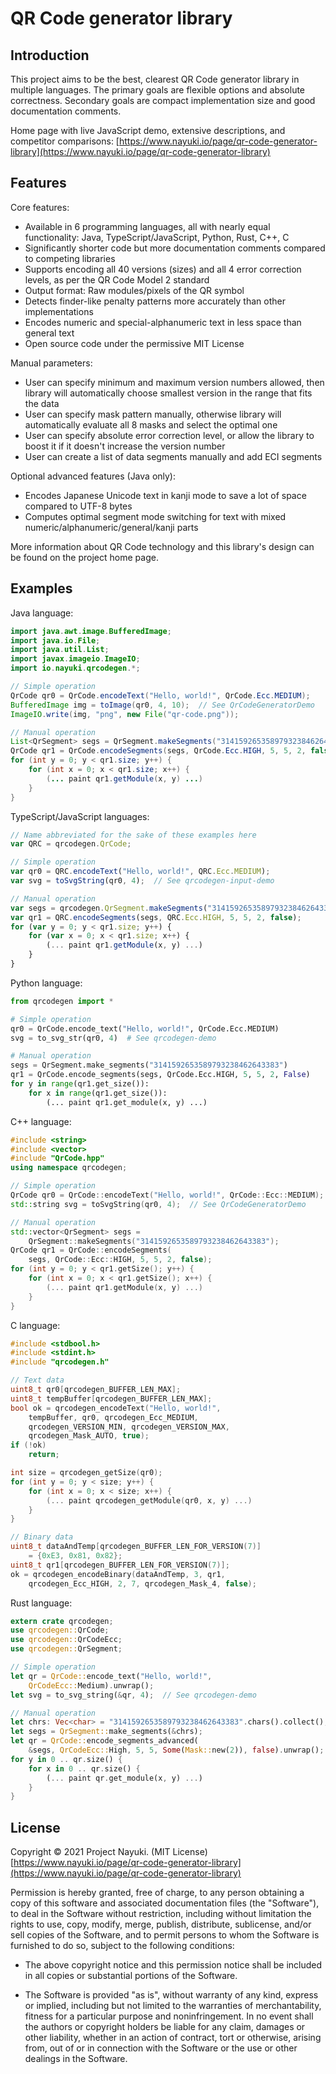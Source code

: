QR Code generator library
=========================


Introduction
------------

This project aims to be the best, clearest QR Code generator library in multiple languages. The primary goals are flexible options and absolute correctness. Secondary goals are compact implementation size and good documentation comments.

Home page with live JavaScript demo, extensive descriptions, and competitor comparisons: [https://www.nayuki.io/page/qr-code-generator-library](https://www.nayuki.io/page/qr-code-generator-library)


Features
--------

Core features:

* Available in 6 programming languages, all with nearly equal functionality: Java, TypeScript/JavaScript, Python, Rust, C++, C
* Significantly shorter code but more documentation comments compared to competing libraries
* Supports encoding all 40 versions (sizes) and all 4 error correction levels, as per the QR Code Model 2 standard
* Output format: Raw modules/pixels of the QR symbol
* Detects finder-like penalty patterns more accurately than other implementations
* Encodes numeric and special-alphanumeric text in less space than general text
* Open source code under the permissive MIT License

Manual parameters:

* User can specify minimum and maximum version numbers allowed, then library will automatically choose smallest version in the range that fits the data
* User can specify mask pattern manually, otherwise library will automatically evaluate all 8 masks and select the optimal one
* User can specify absolute error correction level, or allow the library to boost it if it doesn't increase the version number
* User can create a list of data segments manually and add ECI segments

Optional advanced features (Java only):

* Encodes Japanese Unicode text in kanji mode to save a lot of space compared to UTF-8 bytes
* Computes optimal segment mode switching for text with mixed numeric/alphanumeric/general/kanji parts

More information about QR Code technology and this library's design can be found on the project home page.


Examples
--------

Java language:

```java
import java.awt.image.BufferedImage;
import java.io.File;
import java.util.List;
import javax.imageio.ImageIO;
import io.nayuki.qrcodegen.*;

// Simple operation
QrCode qr0 = QrCode.encodeText("Hello, world!", QrCode.Ecc.MEDIUM);
BufferedImage img = toImage(qr0, 4, 10);  // See QrCodeGeneratorDemo
ImageIO.write(img, "png", new File("qr-code.png"));

// Manual operation
List<QrSegment> segs = QrSegment.makeSegments("3141592653589793238462643383");
QrCode qr1 = QrCode.encodeSegments(segs, QrCode.Ecc.HIGH, 5, 5, 2, false);
for (int y = 0; y < qr1.size; y++) {
    for (int x = 0; x < qr1.size; x++) {
        (... paint qr1.getModule(x, y) ...)
    }
}
```

TypeScript/JavaScript languages:

```typescript
// Name abbreviated for the sake of these examples here
var QRC = qrcodegen.QrCode;

// Simple operation
var qr0 = QRC.encodeText("Hello, world!", QRC.Ecc.MEDIUM);
var svg = toSvgString(qr0, 4);  // See qrcodegen-input-demo

// Manual operation
var segs = qrcodegen.QrSegment.makeSegments("3141592653589793238462643383");
var qr1 = QRC.encodeSegments(segs, QRC.Ecc.HIGH, 5, 5, 2, false);
for (var y = 0; y < qr1.size; y++) {
    for (var x = 0; x < qr1.size; x++) {
        (... paint qr1.getModule(x, y) ...)
    }
}
```

Python language:

```python
from qrcodegen import *

# Simple operation
qr0 = QrCode.encode_text("Hello, world!", QrCode.Ecc.MEDIUM)
svg = to_svg_str(qr0, 4)  # See qrcodegen-demo

# Manual operation
segs = QrSegment.make_segments("3141592653589793238462643383")
qr1 = QrCode.encode_segments(segs, QrCode.Ecc.HIGH, 5, 5, 2, False)
for y in range(qr1.get_size()):
    for x in range(qr1.get_size()):
        (... paint qr1.get_module(x, y) ...)
```

C++ language:

```c++
#include <string>
#include <vector>
#include "QrCode.hpp"
using namespace qrcodegen;

// Simple operation
QrCode qr0 = QrCode::encodeText("Hello, world!", QrCode::Ecc::MEDIUM);
std::string svg = toSvgString(qr0, 4);  // See QrCodeGeneratorDemo

// Manual operation
std::vector<QrSegment> segs =
    QrSegment::makeSegments("3141592653589793238462643383");
QrCode qr1 = QrCode::encodeSegments(
    segs, QrCode::Ecc::HIGH, 5, 5, 2, false);
for (int y = 0; y < qr1.getSize(); y++) {
    for (int x = 0; x < qr1.getSize(); x++) {
        (... paint qr1.getModule(x, y) ...)
    }
}
```

C language:

```c
#include <stdbool.h>
#include <stdint.h>
#include "qrcodegen.h"

// Text data
uint8_t qr0[qrcodegen_BUFFER_LEN_MAX];
uint8_t tempBuffer[qrcodegen_BUFFER_LEN_MAX];
bool ok = qrcodegen_encodeText("Hello, world!",
    tempBuffer, qr0, qrcodegen_Ecc_MEDIUM,
    qrcodegen_VERSION_MIN, qrcodegen_VERSION_MAX,
    qrcodegen_Mask_AUTO, true);
if (!ok)
    return;

int size = qrcodegen_getSize(qr0);
for (int y = 0; y < size; y++) {
    for (int x = 0; x < size; x++) {
        (... paint qrcodegen_getModule(qr0, x, y) ...)
    }
}

// Binary data
uint8_t dataAndTemp[qrcodegen_BUFFER_LEN_FOR_VERSION(7)]
    = {0xE3, 0x81, 0x82};
uint8_t qr1[qrcodegen_BUFFER_LEN_FOR_VERSION(7)];
ok = qrcodegen_encodeBinary(dataAndTemp, 3, qr1,
    qrcodegen_Ecc_HIGH, 2, 7, qrcodegen_Mask_4, false);
```

Rust language:

```rust
extern crate qrcodegen;
use qrcodegen::QrCode;
use qrcodegen::QrCodeEcc;
use qrcodegen::QrSegment;

// Simple operation
let qr = QrCode::encode_text("Hello, world!",
    QrCodeEcc::Medium).unwrap();
let svg = to_svg_string(&qr, 4);  // See qrcodegen-demo

// Manual operation
let chrs: Vec<char> = "3141592653589793238462643383".chars().collect();
let segs = QrSegment::make_segments(&chrs);
let qr = QrCode::encode_segments_advanced(
    &segs, QrCodeEcc::High, 5, 5, Some(Mask::new(2)), false).unwrap();
for y in 0 .. qr.size() {
    for x in 0 .. qr.size() {
        (... paint qr.get_module(x, y) ...)
    }
}
```


License
-------

Copyright © 2021 Project Nayuki. (MIT License)  
[https://www.nayuki.io/page/qr-code-generator-library](https://www.nayuki.io/page/qr-code-generator-library)

Permission is hereby granted, free of charge, to any person obtaining a copy of
this software and associated documentation files (the "Software"), to deal in
the Software without restriction, including without limitation the rights to
use, copy, modify, merge, publish, distribute, sublicense, and/or sell copies of
the Software, and to permit persons to whom the Software is furnished to do so,
subject to the following conditions:

* The above copyright notice and this permission notice shall be included in
  all copies or substantial portions of the Software.

* The Software is provided "as is", without warranty of any kind, express or
  implied, including but not limited to the warranties of merchantability,
  fitness for a particular purpose and noninfringement. In no event shall the
  authors or copyright holders be liable for any claim, damages or other
  liability, whether in an action of contract, tort or otherwise, arising from,
  out of or in connection with the Software or the use or other dealings in the
  Software.
